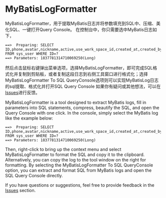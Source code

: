 #  MyBatisLogFormatter
<!-- Plugin description -->
MyBatisLogFormatter，用于提取MyBatis日志并将参数填充到SQL中、压缩、美化SQL、一键打开Query Console。
在控制台中，你只需要选中MyBatis日志如下，
```
==>  Preparing: SELECT ID,phone,avatar,nickname,active,use_work_space_id,created_at,created_by,updated_at,updated_by FROM sys_user WHERE ID=?
==> Parameters: 1837781314710069250(Long)
```
然后点击鼠标右键弹出菜单选项，选择MyBatisLogFormatter，即可完成SQL格式化并复制到剪贴板，或者复制这段日志到右侧工具窗口进行格式化；选择MyBatisLogFormatter To SQL QueryConsole选项则可以实现MyBatisLog日志的sql提取、格式化并打开SQL Query Console
如果你有疑问或其他想法，可以在[Issues](https://github.com/Alan-Echo/MyBatisLogFormatter/issues)进行反馈。

MyBatisLogFormatter is a tool designed to extract MyBatis logs, fill in parameters into SQL statements, compress, beautify the SQL, and open the Query Console with one click.
In the console, simply select the MyBatis log like the example below:
```
==>  Preparing: SELECT ID,phone,avatar,nickname,active,use_work_space_id,created_at,created_by,updated_at,updated_by FROM sys_user WHERE ID=?
==> Parameters: 1837781314710069250(Long)
```
Then, right-click to bring up the context menu and select MyBatisLogFormatter to format the SQL and copy it to the clipboard. Alternatively, you can copy the log to the tool window on the right for formatting.
By selecting the MyBatisLogFormatter To SQL QueryConsole option, you can extract and format SQL from MyBatis logs and open the SQL Query Console directly.

If you have questions or suggestions, feel free to provide feedback in the [Issues](https://github.com/Alan-Echo/MyBatisLogFormatter/issues) section.
<!-- Plugin description end -->